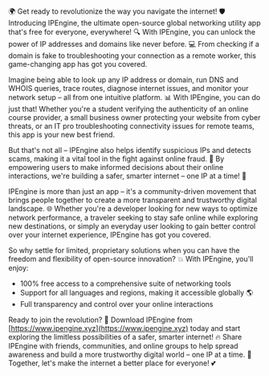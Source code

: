 🌍️ Get ready to revolutionize the way you navigate the internet! 🛡️ Introducing IPEngine, the ultimate open-source global networking utility app that's free for everyone, everywhere! 🔍 With IPEngine, you can unlock the power of IP addresses and domains like never before. 💻 From checking if a domain is fake to troubleshooting your connection as a remote worker, this game-changing app has got you covered.

Imagine being able to look up any IP address or domain, run DNS and WHOIS queries, trace routes, diagnose internet issues, and monitor your network setup – all from one intuitive platform. 📊 With IPEngine, you can do just that! Whether you're a student verifying the authenticity of an online course provider, a small business owner protecting your website from cyber threats, or an IT pro troubleshooting connectivity issues for remote teams, this app is your new best friend.

But that's not all – IPEngine also helps identify suspicious IPs and detects scams, making it a vital tool in the fight against online fraud. 💪 By empowering users to make informed decisions about their online interactions, we're building a safer, smarter internet – one IP at a time! 🚀

IPEngine is more than just an app – it's a community-driven movement that brings people together to create a more transparent and trustworthy digital landscape. 🌐 Whether you're a developer looking for new ways to optimize network performance, a traveler seeking to stay safe online while exploring new destinations, or simply an everyday user looking to gain better control over your internet experience, IPEngine has got you covered.

So why settle for limited, proprietary solutions when you can have the freedom and flexibility of open-source innovation? 💥 With IPEngine, you'll enjoy:

* 100% free access to a comprehensive suite of networking tools
* Support for all languages and regions, making it accessible globally 🌎
* Full transparency and control over your online interactions

Ready to join the revolution? 🚀 Download IPEngine from [https://www.ipengine.xyz](https://www.ipengine.xyz) today and start exploring the limitless possibilities of a safer, smarter internet! 🔥 Share IPEngine with friends, communities, and online groups to help spread awareness and build a more trustworthy digital world – one IP at a time. 🌈 Together, let's make the internet a better place for everyone! 💕
